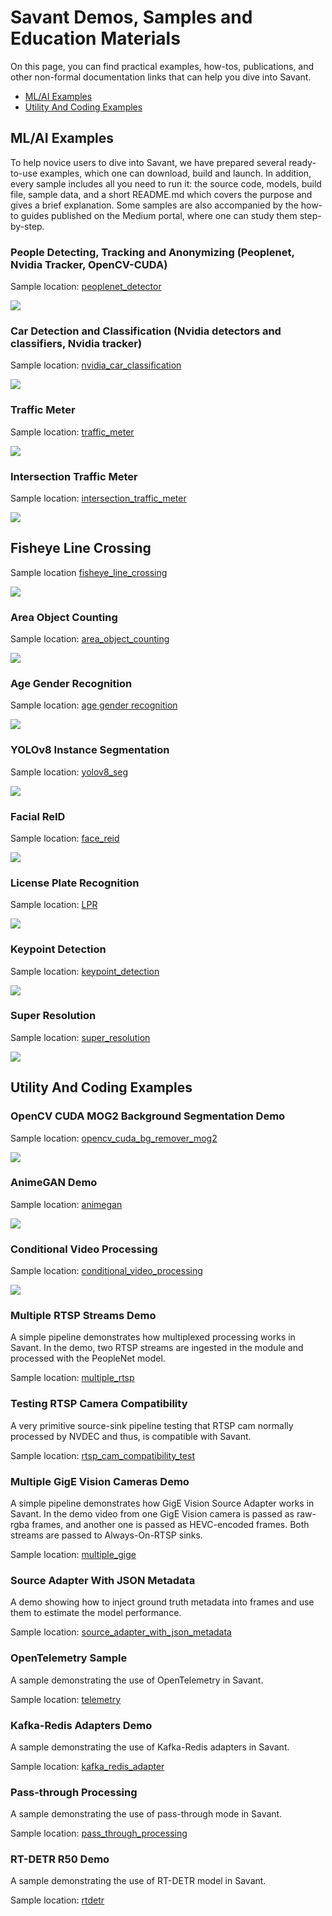 # Savant Demos, Samples and Education Materials

On this page, you can find practical examples, how-tos, publications, and other non-formal documentation links that can
help you dive into Savant.

- [ML/AI Examples](#mlai-examples)
- [Utility And Coding Examples](#utility-and-coding-examples)

## ML/AI Examples

To help novice users to dive into Savant, we have prepared several ready-to-use examples, which one can download, build
and launch. In addition, every sample includes all you need to run it: the source code, models, build file, sample data,
and a short README.md which covers the purpose and gives a brief explanation. Some samples are also accompanied by the
how-to guides published on the Medium portal, where one can study them step-by-step.

### People Detecting, Tracking and Anonymizing (Peoplenet, Nvidia Tracker, OpenCV-CUDA)

Sample location: [peoplenet_detector](./peoplenet_detector)

![](peoplenet_detector/assets/peoplenet-blur-demo-loop-400.webp)

### Car Detection and Classification (Nvidia detectors and classifiers, Nvidia tracker)

Sample location: [nvidia_car_classification](./nvidia_car_classification)

![](nvidia_car_classification/assets/nvidia-car-classification-loop-400.webp)

### Traffic Meter

Sample location: [traffic_meter](./traffic_meter)

![](traffic_meter/assets/traffic-meter-loop-400.webp)

### Intersection Traffic Meter

Sample location: [intersection_traffic_meter](./intersection_traffic_meter)

![](intersection_traffic_meter/assets/intersection-traffic-meter-loop-400.webp)

## Fisheye Line Crossing

Sample location [fisheye_line_crossing](./fisheye_line_crossing/)

![](fisheye_line_crossing/assets/fisheye-line-crossing-loop-400.webp)

### Area Object Counting

Sample location: [area_object_counting](./area_object_counting/)

![](area_object_counting/assets/area-object-counting-loop-400.webp)

### Age Gender Recognition

Sample location: [age gender recognition](./age_gender_recognition)

![](age_gender_recognition/assets/age-gender-recognition-loop-400.webp)

### YOLOv8 Instance Segmentation

Sample location: [yolov8_seg](./yolov8_seg)

![](yolov8_seg/assets/shuffle_dance-400.webp)

### Facial ReID

Sample location: [face_reid](./face_reid)

![](face_reid/assets/face-reid-loop-400.webp)

### License Plate Recognition

Sample location: [LPR](./license_plate_recognition)

![](license_plate_recognition/assets/license-plate-recognition-400.webp)

### Keypoint Detection

Sample location: [keypoint_detection](./keypoint_detection)

![](keypoint_detection/assets/shuffle_dance-400.webp)

### Super Resolution

Sample location: [super_resolution](./super_resolution)

![](super_resolution/assets/shuffle_dance_360p_1080p_small.webp)

## Utility And Coding Examples

### OpenCV CUDA MOG2 Background Segmentation Demo

Sample location: [opencv_cuda_bg_remover_mog2](./opencv_cuda_bg_remover_mog2)

![](opencv_cuda_bg_remover_mog2/assets/opencv_cuda_bg_remover_mog2-800.webp)

### AnimeGAN Demo

Sample location: [animegan](./animegan)

![](animegan/assets/animegan-loop-400.webp)

### Conditional Video Processing

Sample location: [conditional_video_processing](./conditional_video_processing)

![](conditional_video_processing/assets/conditional-video-processing_400.webp)

### Multiple RTSP Streams Demo

A simple pipeline demonstrates how multiplexed processing works in Savant. In the demo, two RTSP streams are ingested in the module and processed with the PeopleNet model.

Sample location: [multiple_rtsp](./multiple_rtsp)

### Testing RTSP Camera Compatibility

A very primitive source-sink pipeline testing that RTSP cam normally processed by NVDEC and thus, is compatible with Savant.

Sample location: [rtsp_cam_compatibility_test](./rtsp_cam_compatibility_test)

### Multiple GigE Vision Cameras Demo

A simple pipeline demonstrates how GigE Vision Source Adapter works in Savant. In the demo video from one GigE Vision camera is passed as raw-rgba frames, and another one is passed as HEVC-encoded frames. Both streams are passed to Always-On-RTSP sinks.

Sample location: [multiple_gige](./multiple_gige)

### Source Adapter With JSON Metadata

A demo showing how to inject ground truth metadata into frames and use them to estimate the model performance.

Sample location: [source_adapter_with_json_metadata](./source_adapter_with_json_metadata)

### OpenTelemetry Sample

A sample demonstrating the use of OpenTelemetry in Savant.

Sample location: [telemetry](./telemetry)

### Kafka-Redis Adapters Demo

A sample demonstrating the use of Kafka-Redis adapters in Savant.

Sample location: [kafka_redis_adapter](./kafka_redis_adapter)

### Pass-through Processing

A sample demonstrating the use of pass-through mode in Savant.

Sample location: [pass_through_processing](./pass_through_processing)

### RT-DETR R50 Demo

A sample demonstrating the use of RT-DETR model in Savant.

Sample location: [rtdetr](./rtdetr/)
